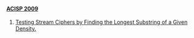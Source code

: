 #### [ACISP 2009](https://dblp.org/db/conf/acisp/acisp2009.html)
  1. [Testing Stream Ciphers by Finding the Longest Substring of a Given Density.](https://doi.org/10.1007/978-3-642-02620-1_9)  
  